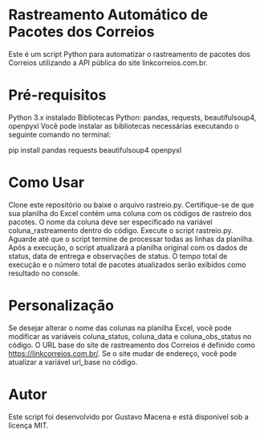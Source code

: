 # Rastreamento Automático de Pacotes dos Correios
Este é um script Python para automatizar o rastreamento de pacotes dos Correios utilizando a API pública do site linkcorreios.com.br.

# Pré-requisitos
Python 3.x instalado
Bibliotecas Python: pandas, requests, beautifulsoup4, openpyxl
Você pode instalar as bibliotecas necessárias executando o seguinte comando no terminal:

pip install pandas requests beautifulsoup4 openpyxl


# Como Usar
Clone este repositório ou baixe o arquivo rastreio.py.
Certifique-se de que sua planilha do Excel contém uma coluna com os códigos de rastreio dos pacotes. O nome da coluna deve ser especificado na variável coluna_rastreamento dentro do código.
Execute o script rastreio.py.
Aguarde até que o script termine de processar todas as linhas da planilha.
Após a execução, o script atualizará a planilha original com os dados de status, data de entrega e observações de status.
O tempo total de execução e o número total de pacotes atualizados serão exibidos como resultado no console.


# Personalização
Se desejar alterar o nome das colunas na planilha Excel, você pode modificar as variáveis coluna_status, coluna_data e coluna_obs_status no código.
O URL base do site de rastreamento dos Correios é definido como https://linkcorreios.com.br/. Se o site mudar de endereço, você pode atualizar a variável url_base no código.


# Autor
Este script foi desenvolvido por Gustavo Macena e está disponível sob a licença MIT.

